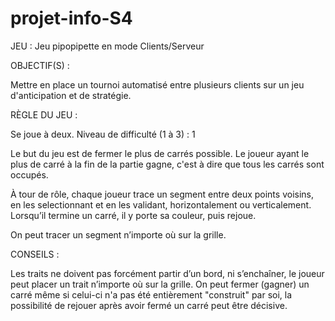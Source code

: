 # projet-info-S4

JEU : Jeu pipopipette en mode Clients/Serveur

OBJECTIF(S) :

  Mettre en place un tournoi automatisé entre plusieurs clients sur un jeu d'anticipation et de stratégie.


RÈGLE DU JEU : 

  Se joue à deux. Niveau de difficulté (1 à 3) : 1

  Le but du jeu est de fermer le plus de carrés possible. Le joueur ayant le plus de carré à la fin de la partie gagne, c'est à dire que tous les carrés    sont occupés. 

  À tour de rôle, chaque joueur trace un segment entre deux points voisins, en les selectionnant et en les validant, horizontalement ou verticalement.            Lorsqu’il termine un carré, il y porte sa couleur, puis rejoue.

  On peut tracer un segment n’importe où sur la grille. 

CONSEILS : 

  Les traits ne doivent pas forcément partir d’un bord, ni s’enchaîner, le joueur peut placer un trait n’importe où sur la grille.
  On peut fermer (gagner) un carré même si celui-ci n'a pas été entièrement "construit" par soi, la possibilité de rejouer après avoir fermé un carré peut être décisive.
